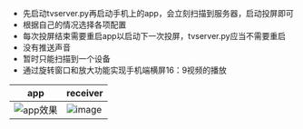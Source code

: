 - 先启动tvserver.py再启动手机上的app，会立刻扫描到服务器，启动投屏即可
- 根据自己的情况选择各项配置
- 每次投屏结束需要重启app以启动下一次投屏，tvserver.py应当不需要重启
- 没有推送声音
- 暂时只能扫描到一个设备
- 通过旋转窗口和放大功能实现手机端横屏16：9视频的播放

|app|receiver|
|----|---|
|![app效果](https://github.com/user-attachments/assets/a535e518-7939-476e-8b30-f6190e3803c3)|![image](https://github.com/user-attachments/assets/b85de146-a679-4749-9579-9e6c77430e52)|
